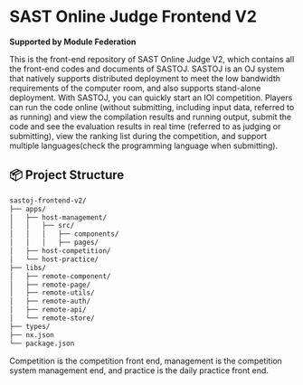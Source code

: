 # SAST Online Judge Frontend V2

**Supported by Module Federation**

This is the front-end repository of SAST Online Judge V2, which contains all the front-end codes and documents of SASTOJ. SASTOJ is an OJ system that natively supports distributed deployment to meet the low bandwidth requirements of the computer room, and also supports stand-alone deployment. With SASTOJ, you can quickly start an IOI competition. Players can run the code online (without submitting, including input data, referred to as running) and view the compilation results and running output, submit the code and see the evaluation results in real time (referred to as judging or submitting), view the ranking list during the competition, and support multiple languages ​​(check the programming language when submitting).

## 📦 Project Structure

```bash
sastoj-frontend-v2/
├── apps/
│   ├── host-management/
│   │   ├── src/
│   │   │   ├── components/
│   │   │   ├── pages/
│   ├── host-competition/
│   └── host-practice/
├── libs/
│   ├── remote-component/
│   ├── remote-page/
│   ├── remote-utils/
│   ├── remote-auth/
│   ├── remote-api/
│   └── remote-store/
├── types/
├── nx.json
└── package.json
```

Competition is the competition front end, management is the competition system management end, and practice is the daily practice front end.
